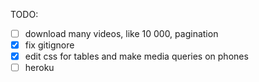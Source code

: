 TODO:

- [ ] download many videos, like 10 000, pagination
- [x] fix gitignore
- [x] edit css for tables and make media queries on phones
- [ ] heroku
